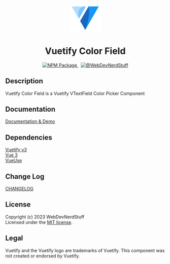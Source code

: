 <p align="center">
  <img alt="Vuetify Logo" width="100" src="https://raw.githubusercontent.com/webdevnerdstuff/vuetify-color-field/main/src/assets/vuetify-logo.svg">
</p>

<p>
  <h1 align="center">Vuetify Color Field</h1>
</p>

<p align="center">
  <a href="https://www.npmjs.com/package/@wdns/vuetify-color-field">
    <img src="https://img.shields.io/npm/v/@wdns/vuetify-color-field?color=1867c0&logo=npm" alt="NPM Package">
  </a>
  &nbsp;
  <a href="https://github.com/webdevnerdstuff/vuetify-color-field">
    <img src="https://img.shields.io/badge/GitHub-WebDevNerdStuff-brightgreen.svg?logo=github" alt="@WebDevNerdStuff">
  </a>
</p>


## Description

Vuetify Color Field is a Vuetify VTextField Color Picker Component

## Documentation
 
[Documentation & Demo](https://webdevnerdstuff.github.io/vuetify-color-field/) 

## Dependencies
 
[Vuetify v3](https://vuetifyjs.com/)  
[Vue 3](https://vuejs.org/)  
[VueUse](https://vueuse.org/)  


## Change Log
 
[CHANGELOG](https://github.com/webdevnerdstuff/vuetify-color-field/blob/main/CHANGELOG.md)


## License

Copyright (c) 2023 WebDevNerdStuff  
Licensed under the [MIT license](https://github.com/webdevnerdstuff/vuetify-color-field/blob/main/LICENSE.md).


## Legal

Vuetify and the Vuetify logo are trademarks of Vuetify. This component was not created or endorsed by Vuetify.
